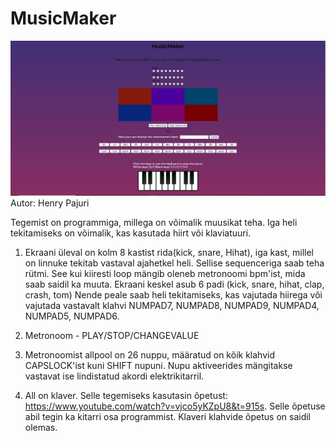 # MusicMaker
![Näidis](MusicMaker.JPG)
Autor: Henry Pajuri

Tegemist on programmiga, millega on võimalik muusikat teha. Iga heli tekitamiseks on võimalik, kas kasutada hiirt või klaviatuuri.

1. Ekraani üleval on kolm 8 kastist rida(kick, snare, Hihat), iga kast, millel on linnuke tekitab vastaval ajahetkel heli. Sellise sequenceriga saab teha rütmi. See kui kiiresti loop mängib oleneb metronoomi bpm'ist, mida saab saidil ka muuta. Ekraani keskel asub 6 padi (kick, snare, hihat, clap, crash, tom) Nende peale saab heli tekitamiseks, kas vajutada hiirega või vajutada vastavalt klahvi NUMPAD7,  NUMPAD8,  NUMPAD9,  NUMPAD4,  NUMPAD5,  NUMPAD6.

1. Metronoom - PLAY/STOP/CHANGEVALUE

1. Metronoomist allpool on 26 nuppu, määratud on kõik klahvid CAPSLOCK'ist kuni SHIFT nupuni. Nupu aktiveerides mängitakse vastavat ise lindistatud akordi elektrikitarril.

1. All on klaver. Selle tegemiseks kasutasin õpetust: https://www.youtube.com/watch?v=vjco5yKZpU8&t=915s. Selle õpetuse abil tegin ka kitarri osa programmist. Klaveri klahvide õpetus on saidil olemas.



